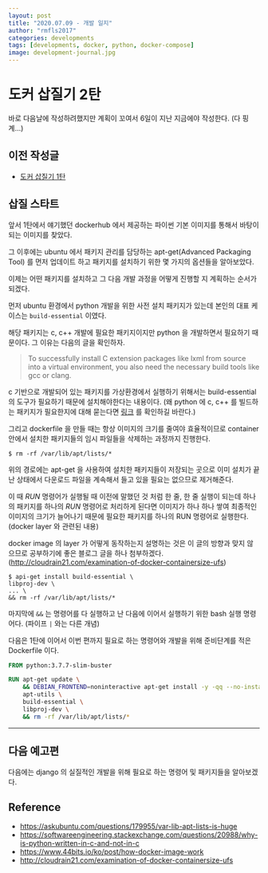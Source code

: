 ```yaml
---
layout: post
title: "2020.07.09 - 개발 일지"
author: "rmfls2017"
categories: developments
tags: [developments, docker, python, docker-compose]
image: development-journal.jpg
---
```


# 도커 삽질기 2탄

바로 다음날에 작성하려했지만 계획이 꼬여서 6일이 지난 지금에야 작성한다. (다 핑계...)

## 이전 작성글

* [도커 삽질기 1탄](./2020-07-03-development.md)

## 삽질 스타트

앞서 1탄에서 얘기했던 dockerhub 에서 제공하는 파이썬 기본 이미지를 통해서 바탕이 되는 이미지를 찾았다.

그 이후에는 ubuntu 에서 패키지 관리를 담당하는 apt-get(Advanced Packaging Tool) 를 먼저 업데이트 하고 패키지를 설치하기 위한 몇 가지의 옵션들을 알아보았다.

이제는 어떤 패키지를 설치하고 그 다음 개발 과정을 어떻게 진행할 지 계획하는 순서가 되겠다.

먼저 ubuntu 환경에서 python 개발을 위한 사전 설치 패키지가 있는데 본인의 대표 케이스는 `build-essential` 이였다.

해당 패키지는 c, c++ 개발에 필요한 패키지이지만 python 을 개발하면서 필요하기 때문이다. 그 이유는 다음의 글을 확인하자.

> To successfully install C extension packages like lxml from source into a virtual environment, you also need the necessary build tools like gcc or clang. 

c 기반으로 개발되어 있는 패키지를 가상환경에서 실행하기 위해서는 build-essential 의 도구가 필요하기 때문에 설치해야한다는 내용이다. (왜 python 에 c, c++ 를 빌드하는 패키지가 필요한지에 대해 묻는다면 [링크](https://softwareengineering.stackexchange.com/questions/20988/why-is-python-written-in-c-and-not-in-c) 를 확인하길 바란다.)

그리고 dockerfile 을 만들 때는 항상 이미지의 크기를 줄여야 효율적이므로 container 안에서 설치한 패키지들의 임시 파일들을 삭제하는 과정까지 진행한다.

```shell
$ rm -rf /var/lib/apt/lists/*
```

위의 경로에는 apt-get 을 사용하여 설치한 패키지들이 저장되는 곳으로 이미 설치가 끝난 상태에서 다운로드 파일을 계속해서 들고 있을 필요는 없으므로 제거해준다.

이 때 *RUN* 명령어가 실행될 때 이전에 말했던 것 처럼 한 줄, 한 줄 실행이 되는데 하나의 패키지를 하나의 *RUN* 명령어로 처리하게 된다면 이미지가 하나 하나 쌓여 최종적인 이미지의 크기가 늘어나기 때문에 필요한 패키지를 하나의 RUN 명령어로 실행한다. (docker layer 와 관련된 내용)

docker image 의 layer 가 어떻게 동작하는지 설명하는 것은 이 글의 방향과 맞지 않으므로 공부하기에 좋은 블로그 글을 하나 첨부하겠다. (http://cloudrain21.com/examination-of-docker-containersize-ufs)

```shell
$ api-get install build-essential \
libproj-dev \
... \
&& rm -rf /var/lib/apt/lists/*
```

마지막에 `&&` 는 명령어를 다 실행하고 난 다음에 이어서 실행하기 위한 bash 실행 명령어다. (파이프 `|` 와는 다른 개념)

다음은 1탄에 이어서 이번 편까지 필요로 하는 명령어와 개발을 위해 준비단계를 적은 Dockerfile 이다.

```dockerfile
FROM python:3.7.7-slim-buster

RUN apt-get update \
    && DEBIAN_FRONTEND=noninteractive apt-get install -y -qq --no-install-recommends \
    apt-utils \
    build-essential \
    libproj-dev \
    && rm -rf /var/lib/apt/lists/*
```

---

## 다음 예고편

다음에는 django 의 실질적인 개발을 위해 필요로 하는 명령어 및 패키지들을 알아보겠다.

## Reference

* https://askubuntu.com/questions/179955/var-lib-apt-lists-is-huge
* https://softwareengineering.stackexchange.com/questions/20988/why-is-python-written-in-c-and-not-in-c
* https://www.44bits.io/ko/post/how-docker-image-work
* http://cloudrain21.com/examination-of-docker-containersize-ufs